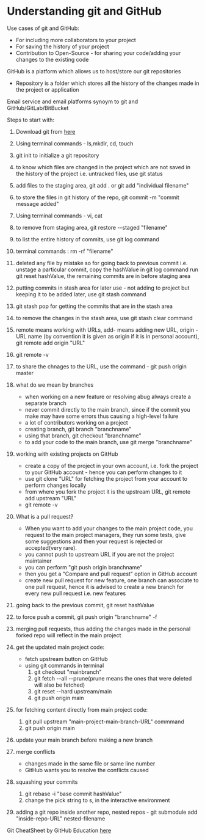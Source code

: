 # Understanding git and GitHub
Use cases of git and GitHub:
- For including more collaborators to your project
- For saving the history of your project
- Contribution to Open-Source - for sharing your code/adding your changes to the existing code

GitHub is a platform which allows us to host/store our git repositories

- Repository is a folder which stores all the history of the changes made in the project or application

Email service and email platforms synoym to git and GitHub/GitLab/BitBucket

Steps to start with:
1. Download git from [here](https://git-scm.com/downloads)

1. Using terminal commands - ls,mkdir, cd, touch

1. git init to initialize a git repository

1. to know which files are changed in the project which are not saved in the history of the project i.e. untracked files, use git status

1. add files to the staging area, git add . or git add "individual filename"

1. to store the files in git history of the repo, git commit -m "commit message added"

1. Using terminal commands - vi, cat

1. to remove from staging area, git restore --staged "filename"

1. to list the entire history of commits, use git log command

1. terminal commands : rm -rf "filename"

1. deleted any file by mistake so for going back to previous commit i.e. unstage a particular commit, copy the hashValue in git log command run git reset hashValue, the remaining commits are in before staging area

1. putting commits in stash area for later use - not adding to project but keeping it to be added later, use git stash command

1. git stash pop for getting the commits that are in the stash area

1. to remove the changes in the stash area, use git stash clear command

1. remote means working with URLs, add- means adding new URL, origin - URL name (by convention it is given as origin if it is in personal account), git remote add origin "URL"
1. git remote -v

1. to share the chnages to the URL, use the command - git push origin master

1. what do we mean by branches
    - when working on a new feature or resolving abug always create a separate branch
    - never commit directly to the main branch, since if the commit you make may have some errors thus causing a high-level failure
    - a lot of contributors working on a project
    - creating branch, git branch "branchname"
    - using that branch, git checkout "branchname"
    - to add your code to the main branch, use git merge "branchname"
1. working with existing projects on GitHub
    - create a copy of the project in your own account, i.e. fork the project to your GitHub account - hence you can perform changes to it
    - use git clone "URL" for fetching the project from your account to perform changes locally
    - from where you fork the project it is the upstream URL, git remote add upstream "URL"
    - git remote -v

1. What is a pull request?
    - When you want to add your changes to the main project code, you request to the main project managers, they run some tests, give some suggestions and then your request is rejected or accepted(very rare).
    - you cannot push to upstream URL if you are not the project maintainer
    - you can perform "git push origin branchname"
    - then you get a "Compare and pull request" option in GitHub account
    - create new pull request for new feature, one branch can associate to one pull request, hence it is advised to create a new branch for every new pull request i.e. new features

1. going back to the previous commit, git reset hashValue

1. to force push a commit, git push origin "branchname" -f

1. merging pull requests, thus adding the changes made in the personal forked repo will reflect in the main project

1. get the updated main project code:
    - fetch upstream button on GitHub
    - using git commands in terminal
        1. git checkout "mainbranch"
        1. git fetch --all --prune(prune means the ones that were deleted will also be fetched)
        1. git reset --hard upstream/main
        1. git push origin main

1. for fetching content directly from main project code:  
    1. git pull upstream "main-project-main-branch-URL" commmand
    1. git push origin main

1. update your main branch before making a new branch

1. merge conflicts
    - changes made in the same file or same line number
    - GitHub wants you to resolve the conflicts caused

1. squashing your commits
    1. git rebase -i "base commit hashValue"
    1. change the pick string to s, in the interactive environment

1. adding a git repo inside another repo, nested repos - git submodule add "inside-repo-URL" nested-filename

Git CheatSheet by GitHub Education [here](https://education.github.com/git-cheat-sheet-education.pdf "Git CheatSheet")